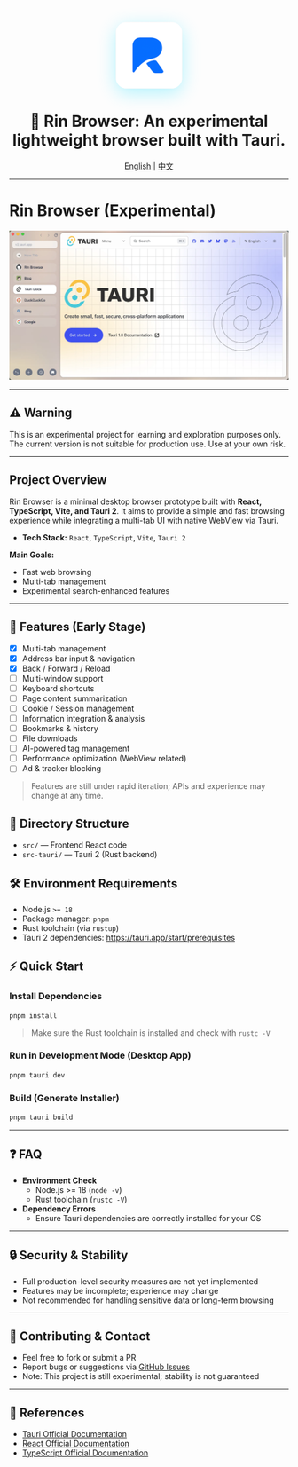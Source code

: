 <div align="center">

<div style="margin: 20px 0;">
  <img src="./src-tauri/icons/icon.png" width="120" height="120" alt="Rin Logo" style="border-radius: 20px; box-shadow: 0 8px 32px rgba(0, 217, 255, 0.3);">
</div>

# 🚀 Rin Browser: An experimental lightweight browser built with Tauri.

<p>
  <a href="README.md">English</a> |
  <a href="README-zh.md">中文</a>
</p>

</div>

---

# Rin Browser (Experimental)

![image](./.github/assets/rin-browser.webp)

---

## ⚠️ Warning

This is an experimental project for learning and exploration purposes only. The current version is not suitable for production use. Use at your own risk.

---

## Project Overview

Rin Browser is a minimal desktop browser prototype built with **React, TypeScript, Vite, and Tauri 2**.
It aims to provide a simple and fast browsing experience while integrating a multi-tab UI with native WebView via Tauri.

- **Tech Stack:** `React`, `TypeScript`, `Vite`, `Tauri 2`

**Main Goals:**

- Fast web browsing
- Multi-tab management
- Experimental search-enhanced features

---

## 🚀 Features (Early Stage)

- [x] Multi-tab management
- [x] Address bar input & navigation
- [x] Back / Forward / Reload
- [ ] Multi-window support
- [ ] Keyboard shortcuts
- [ ] Page content summarization
- [ ] Cookie / Session management
- [ ] Information integration & analysis
- [ ] Bookmarks & history
- [ ] File downloads
- [ ] AI-powered tag management
- [ ] Performance optimization (WebView related)
- [ ] Ad & tracker blocking

> Features are still under rapid iteration; APIs and experience may change at any time.

## 📁 Directory Structure

- `src/` — Frontend React code
- `src-tauri/` — Tauri 2 (Rust backend)

## 🛠 Environment Requirements

- Node.js `>= 18`
- Package manager: `pnpm`
- Rust toolchain (via `rustup`)
- Tauri 2 dependencies: https://tauri.app/start/prerequisites

## ⚡ Quick Start

### Install Dependencies

```bash
pnpm install
```

> Make sure the Rust toolchain is installed and check with `rustc -V`

### Run in Development Mode (Desktop App)

```bash
pnpm tauri dev
```

### Build (Generate Installer)

```bash
pnpm tauri build
```

---

## ❓ FAQ

- **Environment Check**
  - Node.js >= 18 (`node -v`)
  - Rust toolchain (`rustc -V`)
- **Dependency Errors**
  - Ensure Tauri dependencies are correctly installed for your OS

---

## 🔒 Security & Stability

- Full production-level security measures are not yet implemented
- Features may be incomplete; experience may change
- Not recommended for handling sensitive data or long-term browsing

---

## 🤝 Contributing & Contact

- Feel free to fork or submit a PR
- Report bugs or suggestions via [GitHub Issues](https://github.com/calebax/Rin/issues)
- Note: This project is still experimental; stability is not guaranteed

---

## 📖 References

- [Tauri Official Documentation](https://tauri.app/)
- [React Official Documentation](https://reactjs.org/)
- [TypeScript Official Documentation](https://www.typescriptlang.org/)
